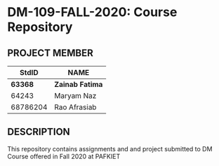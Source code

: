 # DM-109-FALL-2020: Course Repository ##
## PROJECT MEMBER ##
 StdID   |  NAME 
----------------  | ----------------
**63368**  | **Zainab Fatima**
64243  | Maryam Naz
68786204 | Rao Afrasiab

## DESCRIPTION ##
This repository contains assignments and and project submitted to DM Course offered in Fall 2020 at PAFKIET


